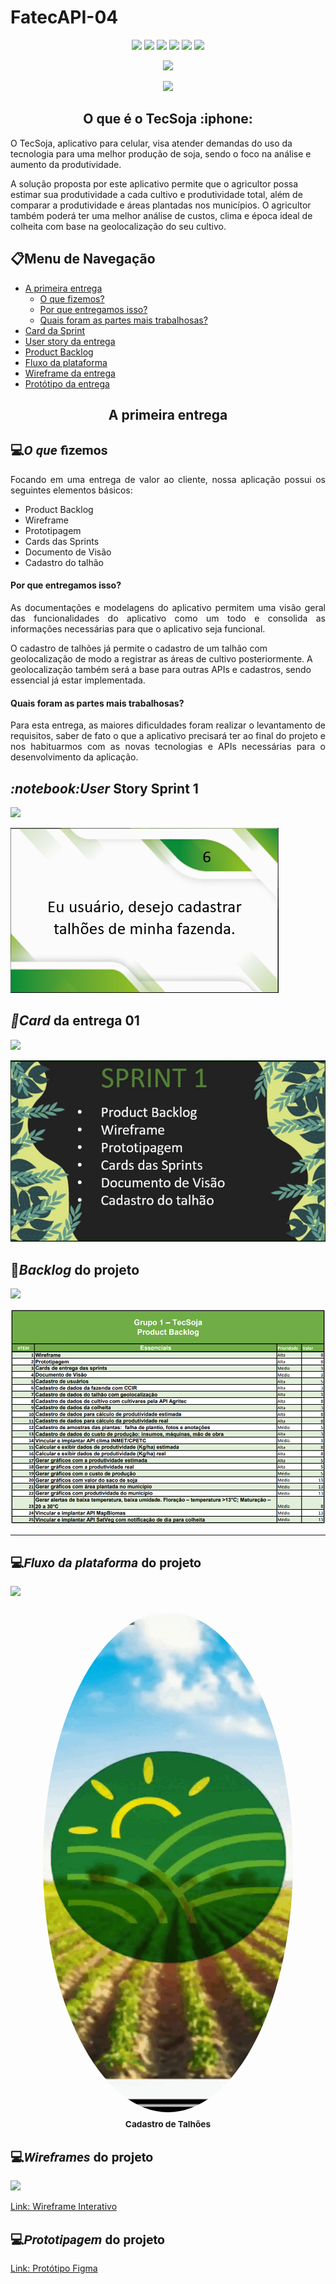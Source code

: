 # FatecAPI-04
<html>
       <head></head>
       <body>
              <p align="center">
                     <img src="https://img.shields.io/badge/JavaScript-F7DF1E?style=for-the-badge&logo=javascript&logoColor=black">
                     <img src="https://img.shields.io/badge/PostgreSQL-316192?style=for-the-badge&logo=postgresql&logoColor=white">
                     <img src="https://img.shields.io/badge/Figma-F24E1E?style=for-the-badge&logo=figma&logoColor=white">
                     <img src="https://img.shields.io/badge/React_Native-20232A?style=for-the-badge&logo=react&logoColor=61DAFB">
                     <img src="https://img.shields.io/badge/Node.js-43853D?style=for-the-badge&logo=node.js&logoColor=white">
                     <img src="https://img.shields.io/badge/Expo-20232A?style=for-the-badge&logo=expo">
              </p>
                
<p align="center">
<img src="https://img.shields.io/badge/status-Concluída-green?style=for-the-badge&logo=appveyor">
</p>

<p align="center">
<img src="https://img.shields.io/badge/Sprint%20atual-Sprint 1-green?style=for-the-badge&logo=appveyor">
</p>
              
 <h2 align="center">O que é o TecSoja :iphone:</h2>
 O TecSoja, aplicativo para celular, visa atender demandas do uso da tecnologia para uma melhor produção de soja, sendo o foco na análise e aumento da produtividade.

A solução proposta por este aplicativo permite que o agricultor possa estimar sua produtividade a cada cultivo e produtividade total, além de comparar a produtividade e áreas plantadas nos municípios. O agricultor também poderá ter uma melhor análise de custos, clima e época ideal de colheita com base na geolocalização do seu cultivo.

              
<h2>📋Menu de Navegação</h2>
       
- <a href="#primeiraEntrega">A primeira entrega</a>
  - [O que fizemos?](#o-que-fizemos)
  - [Por que entregamos isso?](#por-que-entregamos-isso)
  - [Quais foram as partes mais trabalhosas?](#quais-foram-as-partes-mais-trabalhosas)
- <a href="#card">Card da Sprint</a>
- <a href="#userStory">User story da entrega</a>
- <a href="#backlog">Product Backlog</a>
- <a href="#funcionamento">Fluxo da plataforma</a>
- <a href="#wireframe">Wireframe da entrega</a>
- <a href="#prototipo">Protótipo da entrega</a>
    
<h2 align="center" id="primeiraEntrega">A primeira entrega</h2>

<h2 style="font-family:roboto;">💻<i>O que</i> fizemos</h2>
<p align="justify">
Focando em uma entrega de valor ao cliente, nossa aplicação possui os seguintes elementos básicos:
</p>

- Product Backlog
- Wireframe
- Prototipagem
- Cards das Sprints
- Documento de Visão
- Cadastro do talhão

#### Por que entregamos isso?
<p align="justify">
As documentações e modelagens do aplicativo permitem uma visão geral das funcionalidades do aplicativo como um todo e consolida as informações necessárias para que o aplicativo seja funcional.

O cadastro de talhões já permite o cadastro de um talhão com geolocalização de modo a registrar as áreas de cultivo posteriormente. A geolocalização também será a base para outras APIs e cadastros, sendo essencial já estar implementada.
</p>


#### Quais foram as partes mais trabalhosas?
<p align="justify">
Para esta entrega, as maiores dificuldades foram realizar o levantamento de requisitos, saber de fato o que a aplicativo precisará ter ao final do projeto e nos habituarmos com as novas tecnologias e APIs necessárias para o desenvolvimento da aplicação.
</p>

 
<h2 id="userStory"><i>:notebook:User</i> Story Sprint 1</h2>


[<img src="https://svgshare.com/i/WF7.svg" width = "40%">](#menu-de-navegação)

<img src="https://github.com/ThomasPalma1/FatecAPI-04/blob/entrega-01/docs/User%20Story%20_%206.PNG">




<h2 id="card"><i>📅Card</i> da entrega 01</h2>

[<img src="https://svgshare.com/i/WF7.svg" width = "40%">](#menu-de-navegação)

<img src="https://github.com/ThomasPalma1/FatecAPI-04/blob/entrega-01/docs/Card_Sprint1.JPG">
              

<h2 id="backlog">📘<i>Backlog</i> do projeto</h2>
              
[<img src="https://svgshare.com/i/WF7.svg" width = "40%">](#menu-de-navegação)

<img src="https://github.com/ThomasPalma1/FatecAPI-04/blob/main/docs/backlog.png">
              
---
              
<h2 id="funcionamento" style="font-family:roboto;">💻<i>Fluxo da plataforma</i> do projeto</h2>
              
[<img src="https://svgshare.com/i/WF7.svg" width = "40%">](#menu-de-navegação)

<div align="center">
    <h3 align="center"><img style="border-radius: 50%;" src="https://github.com/ThomasPalma1/FatecAPI-04/blob/entrega-01/docs/cadastroTalhoes.gif" width="400px" height="800px;" alt=""/><br /><sub><b>Cadastro de Talhões</b></sub></h3>
         
</div>
      
<h2 id="wireframe" style="font-family:roboto;">💻<i>Wireframes</i> do projeto</h2>
              
[<img src="https://svgshare.com/i/WF7.svg" width = "40%">](#menu-de-navegação)
              
<p><a href="https://tecsoja.invisionapp.com/overview/TecSoja-cl1u6icq10n2x01bx5h91dp4f/screens">Link: Wireframe Interativo</a></p>
              
<h2 id="prototipo" style="font-family:roboto;">💻<i>Prototipagem</i> do projeto</h2>
              
<p><a href="https://www.figma.com/file/1W9qwDx37D7xhBstm7PVng/FATEC-API-04?node-id=0%3A1">Link: Protótipo Figma</a></p>
